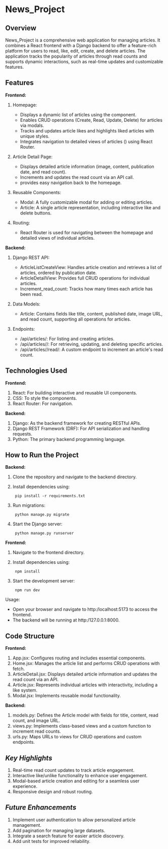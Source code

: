 # News_Project

## Overview

News_Project is a comprehensive web application for managing articles. It combines a React frontend with a Django backend to offer a feature-rich platform for users to read, like, edit, create, and delete articles. The application tracks the popularity of articles through read counts and supports dynamic interactions, such as real-time updates and customizable features.

## Features

**Frontend:**
1. Homepage:    
   - Displays a dynamic list of articles using the  component.
   - Enables CRUD operations (Create, Read, Update, Delete) for articles via modals.
   - Tracks and updates article likes and highlights liked articles with unique styles.
   - Integrates navigation to detailed views of articles () using React Router.
        
2. Article Detail Page:    
   - Displays detailed article information (image, content, publication date, and read count).
   - Increments and updates the read count via an API call.
   - provides easy navigation back to the homepage.
        
3. Reusable Components:    
    - Modal: A fully customizable modal for adding or editing articles.
    - Article: A single article representation, including interactive like and delete buttons.
          
4. Routing:    
   - React Router is used for navigating between the homepage and detailed views of individual articles.

**Backend:**
1. Django REST API:
   - ArticleListCreateView: Handles article creation and retrieves a list of articles, ordered by publication date.
   - ArticleDetailView: Provides full CRUD operations for individual articles.
   - Increment_read_count: Tracks how many times each article has been read.
   
2. Data Models:
   - Article:  Contains fields like title, content, published date, image URL, and read count, supporting all operations for articles.
   
3. Endpoints: 
   - /api/articles/: For listing and creating articles.
   - /api/articles/<id>/: For retrieving, updating, and deleting specific articles.
   - /api/articles/<id>/read/: A custom endpoint to increment an article's read count.


## Technologies Used


**Frontend:**

1. React: For building interactive and reusable UI components.
2. CSS: To style the components.
3. React Router: For navigation.

**Backend:**

1. Django: As the backend framework for creating RESTful APIs.
2. Django REST Framework (DRF): For API serialization and handling requests.
3. Python: The primary backend programming language.

## How to Run the Project

**Backend:**

1. Clone the repository and navigate to the backend directory.
2. Install dependencies using:
   
        pip install -r requirements.txt
   
3. Run migrations:
   
        python manage.py migrate

4. Start the Django server:
   
        python manage.py runserver

**Frontend:**

1. Navigate to the frontend directory.
2. Install dependencies using:
   
        npm install
   
3. Start the development server:
   
        npm run dev

Usage:
   - Open your browser and navigate to http:/localhost:5173 to access the frontend.
   - The backend will be running at http:/127.0.0.1:8000.

## Code Structure

**Frontend:**

1. App.jsx: Configures routing and includes essential components.
2. Home.jsx: Manages the article list and performs CRUD operations with fetch.
3. ArticleDetail.jsx: Displays detailed article information and updates the read count via an API.
4. Article.jsx: Represents individual articles with interactivity, including a like system.
5. Modal.jsx: Implements reusable modal functionality.

**Backend:**

1. models.py: Defines the Article model with fields for title, content, read count, and image URL.
2. views.py: Implements class-based views and a custom function to increment read counts.
3. urls.py: Maps URLs to views for CRUD operations and custom endpoints.

## _Key Highlights_

1. Real-time read count updates to track article engagement.
2. Interactive like/unlike functionality to enhance user engagement.
3. Modal-based article creation and editing for a seamless user experience.
4. Responsive design and robust routing.

## _Future Enhancements_

1. Implement user authentication to allow personalized article management.
2. Add pagination for managing large datasets.
3. Integrate a search feature for easier article discovery.
4. Add unit tests for improved reliability.








       





